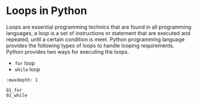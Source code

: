 # Loops in Python

Loops are essential programming technics that are found in all programming languages, a loop is a set of instructions or
statement that are executed and repeated, until a certain condition is meet. Python programming language provides the following types of loops to handle looping requirements. Python provides two ways for executing the loops.

- `for` loop
- `while` loop

```{toctree}
:maxdepth: 1

01_for
02_while
```

